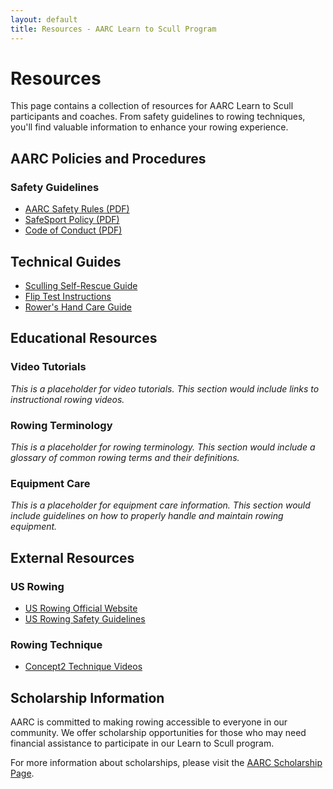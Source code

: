 ```yaml
---
layout: default
title: Resources - AARC Learn to Scull Program
---
```


# Resources

<div class="team-intro">
  <p>This page contains a collection of resources for AARC Learn to Scull participants and coaches. From safety guidelines to rowing techniques, you'll find valuable information to enhance your rowing experience.</p>
</div>

## AARC Policies and Procedures

### Safety Guidelines
- [AARC Safety Rules (PDF)](/assets/pdf/AARC_Safety_Rules.pdf)
- [SafeSport Policy (PDF)](/assets/pdf/AARCSafeSport_2015-01-18.pdf)
- [Code of Conduct (PDF)](/assets/pdf/AARC_Code_of_Conduct_2025-02-26.pdf)

## Technical Guides
- [Sculling Self-Rescue Guide](/src/Sculling_Self_Rescue_Guide.md)
- [Flip Test Instructions](/src/AARC_Flip_Test_Instructions_20240803.md)
- [Rower's Hand Care Guide](/src/Rowers_Hand_Blister_Treatment.md)

## Educational Resources

### Video Tutorials
*This is a placeholder for video tutorials. This section would include links to instructional rowing videos.*

### Rowing Terminology
*This is a placeholder for rowing terminology. This section would include a glossary of common rowing terms and their definitions.*

### Equipment Care
*This is a placeholder for equipment care information. This section would include guidelines on how to properly handle and maintain rowing equipment.*

## External Resources

### US Rowing
- [US Rowing Official Website](https://usrowing.org)
- [US Rowing Safety Guidelines](https://usrowing.org/sports/2016/6/19/1134_132107028574772912.aspx)

### Rowing Technique
- [Concept2 Technique Videos](https://www.concept2.com/indoor-rowers/training/technique-videos)

## Scholarship Information

AARC is committed to making rowing accessible to everyone in our community. We offer scholarship opportunities for those who may need financial assistance to participate in our Learn to Scull program.

For more information about scholarships, please visit the [AARC Scholarship Page](https://www.a2crew.org/scholarships).